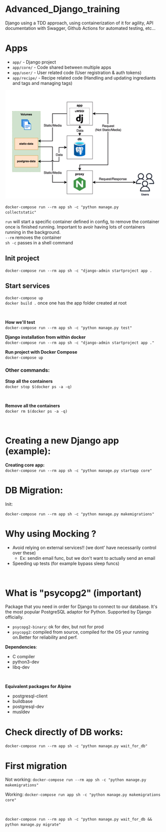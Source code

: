 # Advanced_Django_training
Django using a TDD approach, using containerization of it for agility, API documentation with Swagger, Github Actions for automated testing, etc...

# Apps

- ```app/``` - Django project 
- ```app/core/``` - Code shared between multiple apps
- ```app/user/``` - User related code (User registration & auth tokens)
- ```app/recipe/``` - Recipe related code (Handling and updating ingrediants and tags and managing tags)


![docker_compose_setup](docker_compose_setup.png)


<code>docker-compose run --rm app sh -c "python manage.py collectstatic"</code> <br>

```run``` will start a specific container defined in config, to remove the container once is finished running. Important to avoir having lots of containers running in the background. <br>
```--rm``` removes the container <br>
```sh -c``` passes in a shell command

## Init project

```docker-compose run --rm app sh -c "django-admin startproject app .```

## Start services

```docker-compose up``` <br>
```docker build .``` once one has the app folder created at root <br>

<br>

**How we'll test** <br>
```docker-compose run --rm app sh -c "python manage.py test"```
<br>


**Django installation from within docker**<br>
```docker-compose run --rm app sh -c "django-admin startproject app ."```
<br>


**Run project with Docker Compose**<br>
```docker-compose up```
<br>

### Other commands:

**Stop all the containers** <br>
```docker stop $(docker ps -a -q)```

<br>

**Remove all the containers**<br>
```docker rm $(docker ps -a -q)```

<br>

# Creating a new Django app (example):

**Creating core app:** <br>
```docker-compose run --rm app sh -c "python manage.py startapp core"```

# DB Migration:

Init:

```docker-compose run --rm app sh -c "python manage.py makemigrations"```


# Why using Mocking ?

- Avoid relying on external services!! (we dont' have necessarily control over these)
    - Ex: sendin email func, but we don't want to actually send an email
- Speeding up tests (for example bypass sleep funcs)

<br>

# What is "psycopg2" (important)

Package that you need in order for Django to connect to our database. It's the most popular PostgreSQL adaptor for Python. Supported by Django officially.


- ```psycopg2-binary```: ok for dev, but not for prod
- ```psycopg2```: compiled from source, compiled for the OS your running on.Better for reliability and perf.

**Dependencies**:
- C compiler
- python3-dev
- libq-dev
<br>

**Equivalent packages for Alpine**
<br>
- postgresql-client
- buildbase
- postgresql-dev
- musldev


# Check directly of DB works:

```docker-compose run --rm app sh -c "python manage.py wait_for_db"```


# First migration

Not working: ```docker-compose run --rm app sh -c "python manage.py makemigrations"```
<br>

Working: ```docker-compose run app sh -c "python manage.py makemigrations core"```

<br>

```docker-compose run --rm app sh -c "python manage.py wait_for_db && python manage.py migrate"```